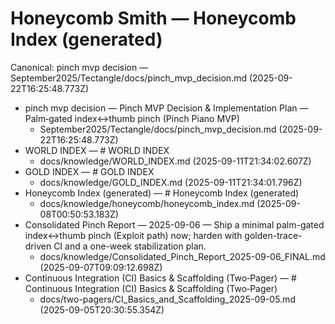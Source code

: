 # Honeycomb Smith — Honeycomb Index (generated)

Canonical: pinch mvp decision — September2025/Tectangle/docs/pinch_mvp_decision.md (2025-09-22T16:25:48.773Z)

- pinch mvp decision — Pinch MVP Decision & Implementation Plan — Palm‑gated index↔thumb pinch (Pinch Piano MVP)
  - September2025/Tectangle/docs/pinch_mvp_decision.md (2025-09-22T16:25:48.773Z)
- WORLD INDEX — # WORLD INDEX
  - docs/knowledge/WORLD_INDEX.md (2025-09-11T21:34:02.607Z)
- GOLD INDEX — # GOLD INDEX
  - docs/knowledge/GOLD_INDEX.md (2025-09-11T21:34:01.796Z)
- Honeycomb Index (generated) — # Honeycomb Index (generated)
  - docs/knowledge/honeycomb/honeycomb_index.md (2025-09-08T00:50:53.183Z)
- Consolidated Pinch Report — 2025-09-06 — Ship a minimal palm-gated index↔thumb pinch (Exploit path) now; harden with golden-trace-driven CI and a one-week stabilization plan.
  - docs/knowledge/Consolidated_Pinch_Report_2025-09-06_FINAL.md (2025-09-07T09:09:12.698Z)
- Continuous Integration (CI) Basics & Scaffolding (Two‑Pager) — # Continuous Integration (CI) Basics & Scaffolding (Two‑Pager)
  - docs/two-pagers/CI_Basics_and_Scaffolding_2025-09-05.md (2025-09-05T20:30:55.354Z)
